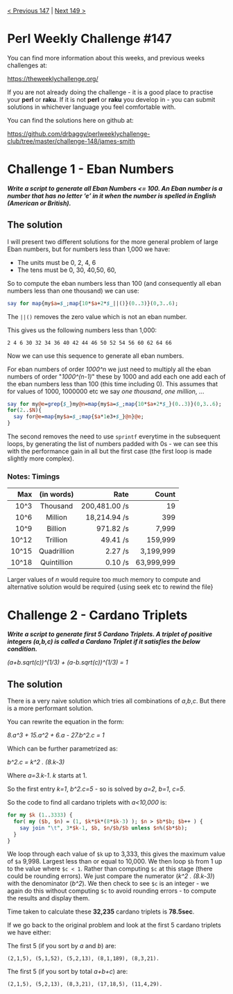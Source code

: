 [< Previous 147](https://github.com/drbaggy/perlweeklychallenge-club/tree/master/challenge-145/james-smith) |
[Next 149 >](https://github.com/drbaggy/perlweeklychallenge-club/tree/master/challenge-149/james-smith)
# Perl Weekly Challenge #147

You can find more information about this weeks, and previous weeks challenges at:

  https://theweeklychallenge.org/

If you are not already doing the challenge - it is a good place to practise your
**perl** or **raku**. If it is not **perl** or **raku** you develop in - you can
submit solutions in whichever language you feel comfortable with.

You can find the solutions here on github at:

https://github.com/drbaggy/perlweeklychallenge-club/tree/master/challenge-148/james-smith

# Challenge 1 - Eban Numbers

***Write a script to generate all Eban Numbers <= 100. An Eban number is a number that has no letter ‘e’ in it when the number is spelled in English (American or British).***

## The solution

I will present two different solutions for the more general problem of large Eban numbers, but for numbers less than 1,000 we have:

* The units must be 0, 2, 4, 6
* The tens must be 0, 30, 40,50, 60, 

So to compute the eban numbers less than 100 (and consequently all eban numbers less than one thousand) we can use:

```perl
say for map{my$a=$_;map{10*$a+2*$_||()}(0..3)}(0,3..6);
```

The `||()` removes the zero value which is not an eban number.

This gives us the following numbers less than 1,000:

`2 4 6 30 32 34 36 40 42 44 46 50 52 54 56 60 62 64 66`

Now we can use this sequence to generate all eban numbers.

For eban numbers of order *1000^n* we just need to multiply all the eban numbers of order "*1000^(n-1)*" these by 1000 and add each one add each of the eban numbers less than 100 (this time including 0). This assumes that for values of 1000, 1000000 etc we say *one thousand*, *one million*, ...

```perl
say for my@e=grep{$_}my@n=map{my$a=$_;map{10*$a+2*$_}(0..3)}(0,3..6);
for(2..$N){
  say for@e=map{my$a=$_;map{$a*1e3+$_}@n}@e;
}
```

The second removes the need to use `sprintf` everytime in the subsequent loops, by generating the list of numbers padded with 0s - we can see this with the performance gain in all but the first case (the first loop is made slightly more complex).

### Notes: Timings

| Max   | (in words)  | Rate            | Count      |
| ----: | :---------: | --------------: | ---------: |
|  10^3 | Thousand    |   200,481.00 /s |         19 |
|  10^6 | Million     |    18,214.94 /s |        399 |
|  10^9 | Billion     |       971.82 /s |      7,999 |
| 10^12 | Trillion    |        49.41 /s |    159,999 |
| 10^15 | Quadrillion |         2.27 /s |  3,199,999 |
| 10^18 | Quintillion |         0.10 /s | 63,999,999 |

Larger values of *n* would require too much memory to compute and alternative solution would be required {using seek etc to rewind the file}

# Challenge 2 - Cardano Triplets
***Write a script to generate first 5 Cardano Triplets. A triplet of positive integers (a,b,c) is called a Cardano Triplet if it satisfies the below condition.***

*(a+b.sqrt(c))^(1/3) + (a-b.sqrt(c))^(1/3) = 1*

## The solution

There is a very naive solution which tries all combinations of *a*,*b*,*c*. But there is a more performant solution.

You can rewrite the equation in the form:

*8.a^3 + 15.a^2 + 6.a - 27.b^2.c = 1*

Which can be further parametrized as:

*b^2.c = k^2 . (8.k-3)*

Where *a=3.k-1*. *k* starts at 1.

So the first entry *k=1*, *b^2.c=5* - so is solved by *a=2*, *b=1*, *c=5*.

So the code to find all cardano triplets with *a<10,000* is:

```perl
for my $k (1..3333) {
  for( my ($b, $n) = (1, $k*$k*(8*$k-3) ); $n > $b*$b; $b++ ) {
    say join "\t", 3*$k-1, $b, $n/$b/$b unless $n%($b*$b);
  }
}
```

We loop through each value of `$k` up to 3,333, this gives the maximum value of `$a` 9,998. Largest less than or equal to 10,000.
We then loop `$b` from 1 up to the value where `$c < 1`. Rather than computing `$c` at this stage (there could be rounding errors).
We just compare the numerator (*k^2 . (8.k-3)*) with the denominator (*b^2*). We then check to see `$c` is an integer - we again
do this without computing `$c` to avoid rounding errors - to compute the results and display them.

Time taken to calculate these **32,235** cardano triplets is **78.5sec**.

If we go back to the original problem and look at the first 5 cardano triplets we have either:

The first 5 (if you sort by *a* and *b*) are:

    (2,1,5), (5,1,52), (5,2,13), (8,1,189), (8,3,21).

The first 5 (if you sort by total *a+b+c*) are:

    (2,1,5), (5,2,13), (8,3,21), (17,18,5), (11,4,29).
